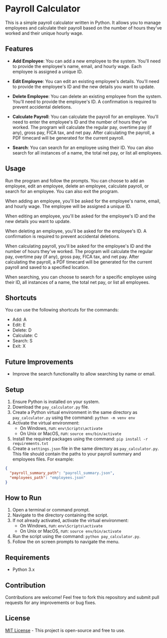 # Payroll Calculator

This is a simple payroll calculator written in Python. It allows you to manage employees and calculate their payroll based on the number of hours they've worked and their unique hourly wage.

## Features

- **Add Employee**: You can add a new employee to the system. You'll need to provide the employee's name, email, and hourly wage. Each employee is assigned a unique ID.

- **Edit Employee**: You can edit an existing employee's details. You'll need to provide the employee's ID and the new details you want to update.

- **Delete Employee**: You can delete an existing employee from the system. You'll need to provide the employee's ID. A confirmation is required to prevent accidental deletions.

- **Calculate Payroll**: You can calculate the payroll for an employee. You'll need to enter the employee's ID and the number of hours they've worked. The program will calculate the regular pay, overtime pay (if any), gross pay, FICA tax, and net pay. After calculating the payroll, a PDF timecard will be generated for the current payroll.

- **Search**: You can search for an employee using their ID. You can also search for all instances of a name, the total net pay, or list all employees.

## Usage

Run the program and follow the prompts. You can choose to add an employee, edit an employee, delete an employee, calculate payroll, or search for an employee. You can also exit the program.

When adding an employee, you'll be asked for the employee's name, email, and hourly wage. The employee will be assigned a unique ID.

When editing an employee, you'll be asked for the employee's ID and the new details you want to update.

When deleting an employee, you'll be asked for the employee's ID. A confirmation is required to prevent accidental deletions.

When calculating payroll, you'll be asked for the employee's ID and the number of hours they've worked. The program will calculate the regular pay, overtime pay (if any), gross pay, FICA tax, and net pay. After calculating the payroll, a PDF timecard will be generated for the current payroll and saved to a specified location.

When searching, you can choose to search for a specific employee using their ID, all instances of a name, the total net pay, or list all employees.

## Shortcuts

You can use the following shortcuts for the commands:

- Add: A
- Edit: E
- Delete: D
- Calculate: C
- Search: S
- Exit: X

## Future Improvements

- Improve the search functionality to allow searching by name or email.

## Setup

1. Ensure Python is installed on your system.
2. Download the `pay_calculator.py` file.
3. Create a Python virtual environment in the same directory as `pay_calculator.py` using the command: `python -m venv env`
4. Activate the virtual environment:
   - On Windows, run: `env\Scripts\activate`
   - On Unix or MacOS, run: `source env/bin/activate`
5. Install the required packages using the command: `pip install -r requirements.txt`
6. Create a `settings.json` file in the same directory as `pay_calculator.py`. This file should contain the paths to your payroll summary and employees files. For example:

```json
{
  "payroll_summary_path": "payroll_summary.json",
  "employees_path": "employees.json"
}
```

## How to Run

1. Open a terminal or command prompt.
2. Navigate to the directory containing the script.
3. If not already activated, activate the virtual environment:
   - On Windows, run: `env\Scripts\activate`
   - On Unix or MacOS, run: `source env/bin/activate`
4. Run the script using the command: `python pay_calculator.py`.
5. Follow the on screen prompts to navigate the menu.

## Requirements

- Python 3.x

## Contribution

Contributions are welcome! Feel free to fork this repository and submit pull requests for any improvements or bug fixes.

## License

[MIT License](https://opensource.org/licenses/MIT) - This project is open-source and free to use.
